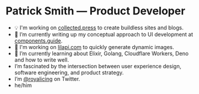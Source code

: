# Patrick Smith — Product Developer

- 💡 I'm working on [collected.press](https://collected.press/) to create buildless sites and blogs.
- 🔭 I’m currently writing up my conceptual approach to UI development at [components.guide](https://components.guide/).
- 🐝 I'm working on [lilapi.com](https://lilapi.com/) to quickly generate dynamic images.
- 🌱 I’m currently learning about Elixir, Golang, Cloudflare Workers, Deno and how to write well.
- I’m fascinated by the intersection between user experience design, software engineering, and product strategy.
- I’m [@royalicing](https://twitter.com/royalicing) on Twitter.
- he/him
